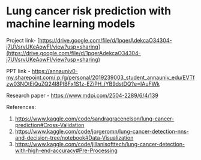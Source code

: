 # Lung cancer risk prediction with machine learning models

Project link- [https://drive.google.com/file/d/1pqerAdekcaO34304-j7UVsrvUKeAowFl/view?usp=sharing](https://drive.google.com/file/d/1pqerAdekcaO34304-j7UVsrvUKeAowFl/view?usp=sharing)

PPT link - https://annauniv0-my.sharepoint.com/:p:/g/personal/2019239003_student_annauniv_edu/EVTfzw03NOtEiQuZQ24l8PIBFx1S1z-EZiPH_iYB9dstDQ?e=IAuFWk

Research paper - https://www.mdpi.com/2504-2289/6/4/139

References:
1) https://www.kaggle.com/code/sandragracenelson/lung-cancer-prediction#Cross-Validation
2) https://www.kaggle.com/code/jorgeromn/lung-cancer-detection-nns-and-decision-tree/notebook#Data-Visualization
3) https://www.kaggle.com/code/jillanisofttech/lung-cancer-detection-with-high-end-accuracy#Pre-Processing
